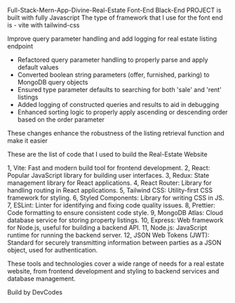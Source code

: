 Full-Stack-Mern-App-Divine-Real-Estate
Font-End
Black-End
PROJECT  is built with   fully Javascript
The type of framework that I use for the font end is - vite with tailwind-css 


Improve query parameter handling and add logging for real estate listing endpoint

- Refactored query parameter handling to properly parse and apply default values
- Converted boolean string parameters (offer, furnished, parking) to MongoDB query objects
- Ensured type parameter defaults to searching for both 'sale' and 'rent' listings
- Added logging of constructed queries and results to aid in debugging
- Enhanced sorting logic to properly apply ascending or descending order based on the order parameter

These changes enhance the robustness of the listing retrieval function and make it easier 



These are the list of code that I used to build the Real-Estate Website


1, Vite: Fast and modern build tool for frontend development.
2, React: Popular JavaScript library for building user interfaces.
3, Redux: State management library for React applications.
4, React Router: Library for handling routing in React applications.
5, Tailwind CSS: Utility-first CSS framework for styling.
6, Styled Components: Library for writing CSS in JS.
7, ESLint: Linter for identifying and fixing code quality issues.
8, Prettier: Code formatting to ensure consistent code style.
9, MongoDB Atlas: Cloud database service for storing property listings.
10, Express: Web framework for Node.js, useful for building a backend API.
11, Node.js: JavaScript runtime for running the backend server.
12, JSON Web Tokens (JWT): Standard for securely transmitting information between parties as a JSON object, used for authentication.


These tools and technologies cover a wide range of needs for a real estate website, from frontend development and styling to backend services and database management.

Build by DevCodes 
